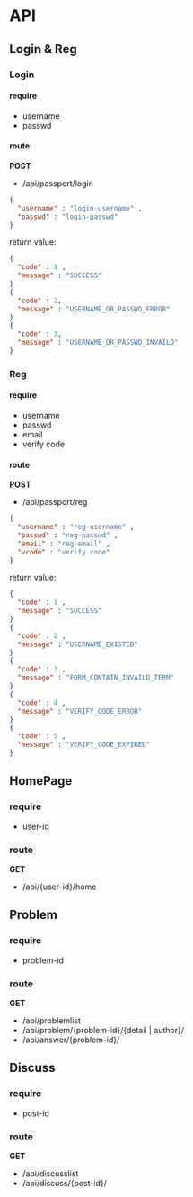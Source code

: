 # API

## Login & Reg

### Login

#### require
* username
* passwd

#### route
**POST**
* /api/passport/login

``` json
{
  "username" : "login-username" ,
  "passwd" : "login-passwd"
}
```
return value:
```json
{
  "code" : 1 ,
  "message" : "SUCCESS"
}
{
  "code" : 2,
  "message" : "USERNAME_OR_PASSWD_ERROR"
}
{
  "code" : 3,
  "message" : "USERNAME_OR_PASSWD_INVAILD"
}
```

### Reg

#### require
* username
* passwd
* email
* verify code

#### route
**POST**
* /api/passport/reg

``` json
{
  "username" : "reg-username" ,
  "passwd" : "reg-passwd" ,
  "email" : "reg-email" ,
  "vcode" : "verify code"
}
```
return value:
```json
{
  "code" : 1 ,
  "message" : "SUCCESS"
}
{
  "code" : 2 ,
  "message" : "USERNAME_EXISTED"
}
{
  "code" : 3 ,
  "message" : "FORM_CONTAIN_INVAILD_TERM"
}
{
  "code" : 4 ,
  "message" : "VERIFY_CODE_ERROR"
}
{
  "code" : 5 ,
  "message" : "VERIFY_CODE_EXPIRED"
}
```

## HomePage

### require
* user-id

### route
**GET**
* /api/{user-id}/home

## Problem

### require
* problem-id

### route
**GET**
* /api/problemlist
* /api/problem/{problem-id}/{detail | author}/
* /api/answer/{problem-id}/

## Discuss

### require
* post-id

### route
**GET**
* /api/discusslist
* /api/discuss/{post-id}/
